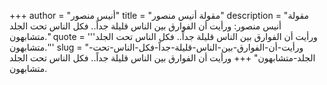 +++
author = "أنيس منصور"
title = "مقولة أنيس منصور"
description = "مقولة أنيس منصور: ورأيت أن الفوارق بين الناس قليلة جداً.. فكل الناس تحت الجلد متشابهون."
quote = '''ورأيت أن الفوارق بين الناس قليلة جداً.. فكل الناس تحت الجلد متشابهون.''' 
slug = "ورأيت-أن-الفوارق-بين-الناس-قليلة-جداً-فكل-الناس-تحت-الجلد-متشابهون"
+++
ورأيت أن الفوارق بين الناس قليلة جداً.. فكل الناس تحت الجلد متشابهون.
